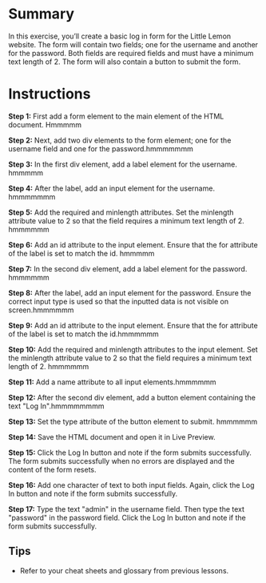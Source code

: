 # Summary

In this exercise, you’ll create a basic log in form for the Little Lemon website. The form will contain two fields; one for the username and another for the password. Both fields are required fields and must have a minimum text length of 2. The form will also contain a button to submit the form.

# Instructions

**Step 1:** First add a form element to the main element of the HTML document. Hmmmmm

**Step 2:** Next, add two div elements to the form element; one for the username field and one for the password.hmmmmmmm

**Step 3:** In the first div element, add a label element for the username. hmmmmm

**Step 4:** After the label, add an input element for the username. hmmmmmmm

**Step 5:** Add the required and minlength attributes. Set the minlength attribute value to 2 so that the field requires a minimum text length of 2. hmmmmmm

**Step 6:** Add an id attribute to the input element. Ensure that the for attribute of the label is set to match the id. hmmmmm

**Step 7:** In the second div element, add a label element for the password. hmmmmmm

**Step 8:** After the label, add an input element for the password. Ensure the correct input type is used so that the inputted data is not visible on screen.hmmmmmm

**Step 9:** Add an id attribute to the input element. Ensure that the for attribute of the label is set to match the id.hmmmmmm

**Step 10:** Add the required and minlength attributes to the input element. Set the minlength attribute value to 2 so that the field requires a minimum text length of 2. hmmmmmm

**Step 11:** Add a name attribute to all input elements.hmmmmmm

**Step 12:** After the second div element, add a button element containing the text "Log In".hmmmmmmmm

**Step 13:** Set the type attribute of the button element to submit. hmmmmmm

**Step 14:** Save the HTML document and open it in Live Preview.

**Step 15:** Click the Log In button and note if the form submits successfully. The form submits successfully when no errors are displayed and the content of the form resets.

**Step 16:** Add one character of text to both input fields. Again, click the Log In button and note if the form submits successfully.

**Step 17:** Type the text "admin" in the username field. Then type the text "password" in the password field. Click the Log In button and note if the form submits successfully.


## Tips

 * Refer to your cheat sheets and glossary from previous lessons.
